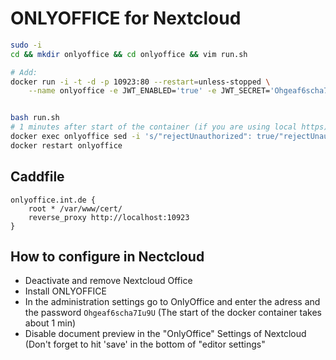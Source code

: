 # ONLYOFFICE for Nextcloud

```bash
sudo -i
cd && mkdir onlyoffice && cd onlyoffice && vim run.sh

# Add:
docker run -i -t -d -p 10923:80 --restart=unless-stopped \
    --name onlyoffice -e JWT_ENABLED='true' -e JWT_SECRET='Ohgeaf6scha7Iu9U' onlyoffice/documentserver


bash run.sh
# 1 minutes after start of the container (if you are using local https)
docker exec onlyoffice sed -i 's/"rejectUnauthorized": true/"rejectUnauthorized": false/g' /etc/onlyoffice/documentserver/default.json
docker restart onlyoffice
```

## Caddfile

```Caddyfile
onlyoffice.int.de {
    root * /var/www/cert/
    reverse_proxy http://localhost:10923
}
```

## How to configure in Nectcloud

- Deactivate and remove Nextcloud Office
- Install ONLYOFFICE
- In the administration settings go to OnlyOffice and enter the adress and the password `Ohgeaf6scha7Iu9U` (The start of the docker container takes about 1 min)
- Disable document preview in the "OnlyOffice" Settings of Nextcloud (Don't forget to hit 'save' in the bottom of "editor settings"
